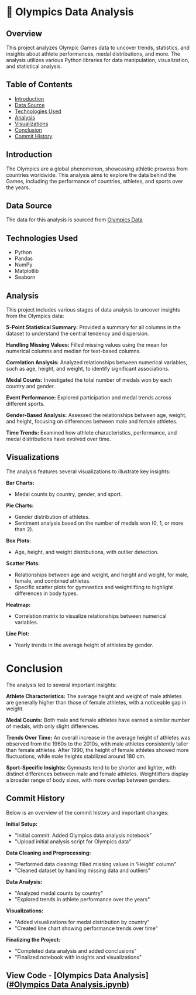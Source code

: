 # 🥇 Olympics Data Analysis

## Overview
This project analyzes Olympic Games data to uncover trends, statistics, and insights about athlete performances, medal distributions, and more. The analysis utilizes various Python libraries for data manipulation, visualization, and statistical analysis.

## Table of Contents
- [Introduction](#introduction)
- [Data Source](#data-source)
- [Technologies Used](#technologies-used)
- [Analysis](#analysis)
- [Visualizations](#visualizations)
- [Conclusion](#conclusion)
- [Commit History](#commit-history)

## Introduction
The Olympics are a global phenomenon, showcasing athletic prowess from countries worldwide. This analysis aims to explore the data behind the Games, including the performance of countries, athletes, and sports over the years.

## Data Source
The data for this analysis is sourced from [Olympics Data](https://docs.google.com/spreadsheets/d/1LLEn6EnPYKO_2MqUeLneupb9oZixd15ychQ9Bj5SkNI/edit?usp=sharing)

## Technologies Used
- Python
- Pandas
- NumPy
- Matplotlib
- Seaborn

## Analysis
This project includes various stages of data analysis to uncover insights from the Olympics data:

**5-Point Statistical Summary:** Provided a summary for all columns in the dataset to understand the central tendency and dispersion.

**Handling Missing Values:** Filled missing values using the mean for numerical columns and median for text-based columns.

**Correlation Analysis:** Analyzed relationships between numerical variables, such as age, height, and weight, to identify significant associations.

**Medal Counts:** Investigated the total number of medals won by each country and gender.

**Event Performance:** Explored participation and medal trends across different sports.

**Gender-Based Analysis:** Assessed the relationships between age, weight, and height, focusing on differences between male and female athletes.

**Time Trends:** Examined how athlete characteristics, performance, and medal distributions have evolved over time.

## Visualizations
The analysis features several visualizations to illustrate key insights:

**Bar Charts:**
- Medal counts by country, gender, and sport.
  
**Pie Charts:**
- Gender distribution of athletes.
- Sentiment analysis based on the number of medals won (0, 1, or more than 2).
  
**Box Plots:**
- Age, height, and weight distributions, with outlier detection.
  
**Scatter Plots:**
- Relationships between age and weight, and height and weight, for male, female, and combined athletes.
- Specific scatter plots for gymnastics and weightlifting to highlight differences in body types.
  
**Heatmap:**
- Correlation matrix to visualize relationships between numerical variables.
  
**Line Plot:**
- Yearly trends in the average height of athletes by gender.
  
# Conclusion
The analysis led to several important insights:

**Athlete Characteristics:**
The average height and weight of male athletes are generally higher than those of female athletes, with a noticeable gap in weight.

**Medal Counts:**
Both male and female athletes have earned a similar number of medals, with only slight differences.

**Trends Over Time:**
An overall increase in the average height of athletes was observed from the 1960s to the 2010s, with male athletes consistently taller than female athletes.
After 1990, the height of female athletes showed more fluctuations, while male heights stabilized around 180 cm.

**Sport-Specific Insights:**
Gymnasts tend to be shorter and lighter, with distinct differences between male and female athletes.
Weightlifters display a broader range of body sizes, with more overlap between genders.

## Commit History
Below is an overview of the commit history and important changes:

**Initial Setup:**

  - "Initial commit: Added Olympics data analysis notebook"
  - "Upload initial analysis script for Olympics data"

 **Data Cleaning and Preprocessing:**
 
  - "Performed data cleaning: filled missing values in 'Height' column"
  - "Cleaned dataset by handling missing data and outliers"

  **Data Analysis:**
  
  - "Analyzed medal counts by country"
  - "Explored trends in athlete performance over the years"
    
  **Visualizations:**
  
  - "Added visualizations for medal distribution by country"
  - "Created line chart showing performance trends over time"

  **Finalizing the Project:**
  
  - "Completed data analysis and added conclusions"
  - "Finalized notebook with insights and visualizations"

## View Code - [Olympics Data Analysis]([#Olympics Data Analysis.ipynb](https://github.com/sakhi3008/Olympics-Data-Analysis/blob/main/Olympics_Data_Analysis.ipynb))
